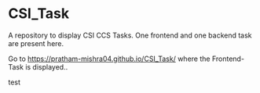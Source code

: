 # CSI_Task
A repository to display CSI CCS Tasks. One frontend and one backend task are present here.

Go to https://pratham-mishra04.github.io/CSI_Task/ where the Frontend-Task is displayed..

test
